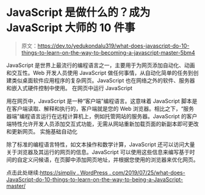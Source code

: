 # JavaScript 是做什么的？成为 JavaScript 大师的 10 件事

> 原文：<https://dev.to/yedukondalu319/what-does-javascript-do-10-things-to-learn-on-the-way-to-becoming-a-javascript-master-5bm4>

JavaScript 是世界上最流行的编程语言之一，主要用于为网页添加自动化、动画和交互性。Web 开发人员使用 JavaScript 做任何事情，从自动化简单的任务到创建类似桌面软件应用程序的复杂网页。JavaScript 也在网络之外的软件、服务器和嵌入式硬件控制中使用。
在网页中运行 JavaScript

用在网页中，JavaScript 是一种“客户端”编程语言。这意味着 JavaScript 脚本是在客户端读取、解释和执行的，客户端就是您的 Web 浏览器。相比之下，“服务器端”编程语言运行在远程计算机上，例如托管网站的服务器。JavaScript 的客户端特性允许开发人员添加交互式功能，无需从网站重新加载页面的新副本即可更改和更新网页。
实施基础自动化

除了标准的编程语言特性，如文本操作和数学计算，JavaScript 还可以访问大量关于浏览器及其运行的网页的信息。JavaScript 可以使用这些信息来编写基于时间的自定义问候语，在页脚中添加网页地址，并根据您使用的浏览器来优化网页。

点击此处继续:[https://simpliv . WordPress . com/2019/07/25/what-does-JavaScript-do-10-things-to-learn-on-the-way-to-being-a-JavaScript-master/](https://simpliv.wordpress.com/2019/07/25/what-does-javascript-do-10-things-to-learn-on-the-way-to-becoming-a-javascript-master/)